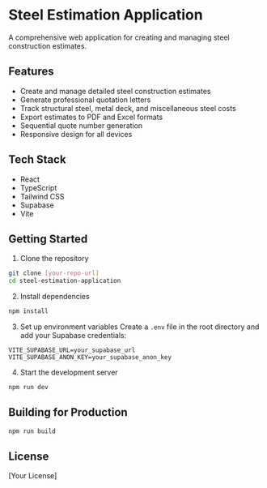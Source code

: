 # Steel Estimation Application

A comprehensive web application for creating and managing steel construction estimates.

## Features

- Create and manage detailed steel construction estimates
- Generate professional quotation letters
- Track structural steel, metal deck, and miscellaneous steel costs
- Export estimates to PDF and Excel formats
- Sequential quote number generation
- Responsive design for all devices

## Tech Stack

- React
- TypeScript
- Tailwind CSS
- Supabase
- Vite

## Getting Started

1. Clone the repository
```bash
git clone [your-repo-url]
cd steel-estimation-application
```

2. Install dependencies
```bash
npm install
```

3. Set up environment variables
Create a `.env` file in the root directory and add your Supabase credentials:
```
VITE_SUPABASE_URL=your_supabase_url
VITE_SUPABASE_ANON_KEY=your_supabase_anon_key
```

4. Start the development server
```bash
npm run dev
```

## Building for Production

```bash
npm run build
```

## License

[Your License]